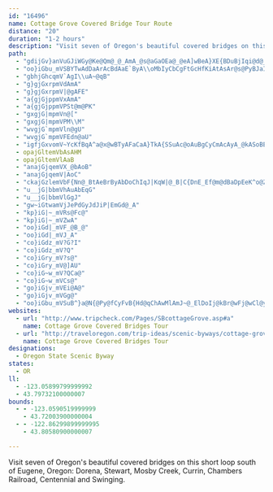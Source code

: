 ```yaml
---
id: "16496"
name: Cottage Grove Covered Bridge Tour Route
distance: "20"
duration: "1-2 hours"
description: "Visit seven of Oregon's beautiful covered bridges on this short loop south of Eugene, Oregon."
path:
  - "gdijGv}anVuGJiWGy@Ke@Qm@_@_AmA_@s@aGaOEa@_@eA]wBeA}XE{BDuBjIqi@d@_Cd@{Ab@e@x@m@r@YtDy@lC_@xC_AtFeElG{FhAsAxBgDbCeC|B_AhB[pHmFdLgHn@q@hA{Bd@eBbCaPhEkVLwDI_ByDuj@i@yBmAyCc@cBUeDAq^hAcID_EEsAOkBgBaI_@qAm@gAa@e@aEoBs@q@g@qAcAkSMsMA{HD_DE{Cc@gGiByHo@aI?gEJsBvIuu@lBiQ|@aJ"
  - "oo}iGbu_mVSBYTwAdDaArAcBdAaE`ByA\\oMbIyCbCgFtGcHfKiAtAsAr@s@PyBJaI_CuCMgGRgCz@cDlB{WfR{PnNgHxDe@`@sAh@sCf@yb@pCoCl@gCdBoBrBy@zAy@lBcDlNwB`M_AfBgHtIiAfBgAdD{BnIc@pD?fARdBbClL?vEOvDy@zD}@jB_AlAsCzBi`@pJwHhAuBjAsAtB_AbCc@~CEhCNxHc@nD_AdCsDrFo@pBg@`Cy@fBk@r@iAp@kIfCy@d@Yd@k@lBGlCF`Hd@~Cz@jBjEzEtBzERlBCzEk@pCgLjZy@~CSzAOhCD`DvAvOV~Al@~AfEhH^bA`@zCFdBCxAOfAu@zCqF~LsGtQS`BD`EO|@_@fAkGfKy@xBg@fE?fCVlCp@jCxBlFx@d@rBh@"
  - "gbhjGhcqmV`AgI\\uA~@qB"
  - "g}gjGxrpmVdAmA"
  - "g}gjGxrpmV|@gAFE"
  - "a{gjGjppmVxAmA"
  - "a{gjGjppmVPSt@m@PK"
  - "gxgjG|mpmVn@["
  - "gxgjG|mpmVPM\\M"
  - "wvgjG`mpmVln@gU"
  - "wvgjG`mpmVFEdn@aU"
  - "igfjGxvomV~YcKfBqA^a@x@wBTyAFaCaA}TkA{SSuAc@oAuBgCyCmAcAyA_@kASoBEgBh@oEj@}CbAeCjGyKpAyAbBiAbA_@|GcA|Ai@|@_A|DmJjA_B|B_AzG?p@MxA}@x@gAl@mBNgBHeBTaQRgGnCk_@NgBd@sBfPqX|EyGhE{ElDyCvF{Dd@q@r@qA^cBDiAIiILaBt@}B`EsE~FmF"
  - opajGltemVbAsAHM
  - opajGltemVlAaB
  - "anajGjqemVX_@bAoB"
  - "anajGjqemV|AoC"
  - "ckajGzlemVbF{Nn@_BtAeBrByAbDoChIqJ|KqW|@_B|C{DnE_Ef@m@dBaDpEeK^o@Z_@zDkC"
  - "u__jG|bbmVhAuAbEqG"
  - "u__jG|bbmVlGgJ"
  - "gw~iGtwamVjJePdGyJdJiP|EmGd@_A"
  - "kp}iG|~_mVRs@Fc@"
  - "kp}iG|~_mVZwA"
  - "oo}iGd|_mVF_@B_@"
  - "oo}iGd|_mVJ_A"
  - "co}iGdz_mV?G?I"
  - "co}iGdz_mV?Q"
  - "co}iGry_mV?s@"
  - "co}iGry_mV@]AU"
  - "co}iG~w_mV?QCa@"
  - "co}iG~w_mVCs@"
  - "go}iGjv_mVEi@A@"
  - "go}iGjv_mVGg@"
  - "oo}iGbu_mVSuB^}a@N{@Py@fCyFvB{Hd@qChAwMlAmJ~@_ElDoIj@kBr@wFj@wCl@yAh@a@tBi@tLNzNQvCDtIj@nD`@~JQdMa@"
websites:
  - url: "http://www.tripcheck.com/Pages/SBcottageGrove.asp#a"
    name: Cottage Grove Covered Bridges Tour
  - url: "http://traveloregon.com/trip-ideas/scenic-byways/cottage-grove-covered-bridge-tour-route/directions/"
    name: Cottage Grove Covered Bridges Tour
designations:
  - Oregon State Scenic Byway
states:
  - OR
ll:
  - -123.05899799999992
  - 43.79732100000007
bounds:
  - - -123.0590519999999
    - 43.72003900000004
  - - -122.86299899999995
    - 43.80580900000007

---
```


Visit seven of Oregon's beautiful covered bridges on this short loop south of Eugene, Oregon: Dorena, Stewart, Mosby Creek, Currin, Chambers Railroad, Centennial and Swinging.
